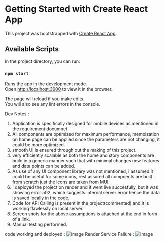 # Getting Started with Create React App

This project was bootstrapped with [Create React App](https://github.com/facebook/create-react-app).

## Available Scripts

In the project directory, you can run:

### `npm start`

Runs the app in the development mode.\
Open [http://localhost:3000](http://localhost:3000) to view it in the browser.

The page will reload if you make edits.\
You will also see any lint errors in the console.

Dev Notes : 
1. Application is specifically designed for mobile devices as mentioned in the requirement documnet.
2. All components are optimized for maximum performance, memoization on home page can be applied since the parameters are not changing, it could be more optimized.
3. smooth UI is ensured through out the making of this project.
4. very efficiently scalable as both the home and story components are build in a generic manner such that with minimal changes new features and data points can be added.
5. As use of any UI component library was not mentioned, I assumed it could be useful for some icons, rest assured all compoents are built from scratch just the icons are taken from MUI.
6. I deployed the project on render and it went live succesfully, but it was showing error 502, which suggests internal server error hence the data is saved locally in the code.
7. Code for API Calling is present in the project(commented) and it is working flawlessly on local server.
8. Screen shots for the above assumptions is attached at the end in form of a link.
9. Manual testing performed.


code working and deployed : ![image](https://github.com/MilanBilochi/instagram/assets/57436811/57939867-4f9f-41ea-a8e0-050adab6e1ad)
Render Service Failure : ![image](https://github.com/MilanBilochi/instagram/assets/57436811/b23689e1-5354-4236-8bc3-f40f34f9f740)
